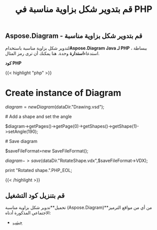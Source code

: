 ﻿---
title: قم بتدوير شكل بزاوية مناسبة في PHP
type: docs
weight: 80
url: /ar/java/rotate-a-shape-with-suitable-angle-in-php/
---
## **Aspose.Diagram - قم بتدوير شكل بزاوية مناسبة**
 لتدوير شكل بزاوية مناسبة باستخدام**Aspose.Diagram Java لـ PHP** ، ببساطة استدعاء**استدارة** وحدة. هنا يمكنك أن ترى رمز المثال.

**كود PHP**

{{< highlight "php" >}}

 # Create instance of Diagram

$diagram=new Diagram($dataDir."Drawing.vsd");

\# Add a shape and set the angle

$diagram->getPages()->getPage(0)->getShapes()->getShape(1)->setAngle(190);

\# Save diagram

$saveFileFormat=new SaveFileFormat();

$diagram->save($dataDir."RotateShape.vdx",$saveFileFormat->VDX);

print "Rotated shape.".PHP_EOL;

{{< /highlight >}}
## **قم بتنزيل كود التشغيل**
 تحميل**تدوير شكل بزاوية مناسبة (Aspose.Diagram)**من أي من مواقع الترميز الاجتماعي المذكورة أدناه:

- [جيثب](https://github.com/asposediagram/Aspose.Diagram-for-Java/blob/master/Plugins/Aspose_Diagram_Java_for_PHP/src/aspose/diagram/WorkingwithShapes/RotateShape.php)
